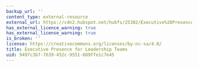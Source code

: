 ```yaml
---
backup_url: ''
content_type: external-resource
external_url: https://cdn2.hubspot.net/hubfs/25382/Executive%20Presence%20for%20Leadership%20Teams-1.pdf
has_external_licence_warning: true
has_external_license_warning: true
is_broken: ''
license: https://creativecommons.org/licenses/by-nc-sa/4.0/
title: Executive Presence for Leadership Teams
uid: 9497c3b7-7639-452c-9551-689ffe1c7e45
---
```


